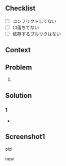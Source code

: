<!-- 通知したい人にメンションを追加してください -->

## Checklist
- [ ] コンフリクトしてない
- [ ] CI落ちてない
- [ ] 依存するプルリクはない

## Context
<!-- チケットURL、実装内容を記入してください -->

## Problem
<!-- 懸念点や相談したいことがあれば記入してください -->

1.

## Solution
<!-- Problemで上げたことに対する自分なりの解決策の例を選択肢として提案してください -->

### 1
- 

<!-- 変更した画面orAPIドキュメントの新旧スクショを貼り付けてください -->
## Screenshot1

old

new